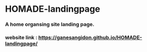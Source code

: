 # HOMADE-landingpage

### A home organsing site landing page.

### website link : https://ganesangidon.github.io/HOMADE-landingpage/
